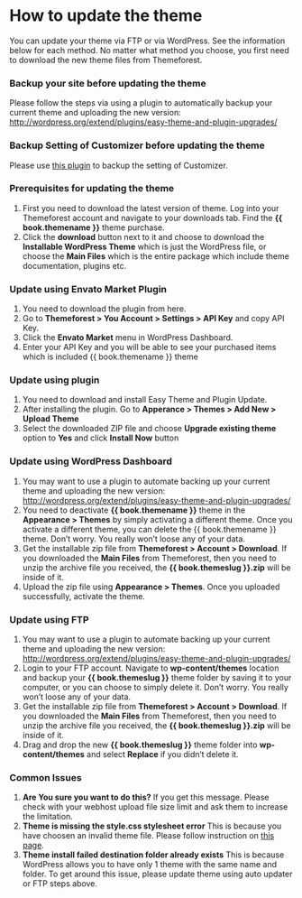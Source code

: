 # How to update the theme	

You can update your theme via FTP or via WordPress. See the information below for each method. No matter what method you choose, you first need to download the new theme files from Themeforest.


### Backup your site before updating the theme

Please follow the steps via using a plugin to automatically backup your current theme and uploading the new version: http://wordpress.org/extend/plugins/easy-theme-and-plugin-upgrades/

### Backup Setting of Customizer before updating the theme

Please use [this plugin](https://wordpress.org/plugins/customizer-export-import/) to backup the setting of Customizer.

### Prerequisites for updating the theme

1. First you need to download the latest version of theme. Log into your Themeforest account and navigate to your downloads tab. Find the **{{ book.themename }}** theme purchase.
2. Click the **download** button next to it and choose to download the **Installable WordPress Theme** which is just the WordPress file, or choose the **Main Files** which is the entire package which include theme documentation, plugins etc.

### Update using Envato Market Plugin

1. You need to download the plugin from here.
2. Go to **Themeforest > You Account > Settings > API Key** and copy API Key.
3. Click the **Envato Market** menu in WordPress Dashboard.
4. Enter your API Key and you will be able to see your purchased items which is included {{ book.themename }} theme

### Update using plugin

1. You need to download and install Easy Theme and Plugin Update.
2. After installing the plugin. Go to **Apperance > Themes > Add New > Upload Theme**
3. Select the downloaded ZIP file and choose **Upgrade existing theme** option to **Yes** and click **Install Now** button

### Update using WordPress Dashboard

1. You may want to use a plugin to automate backing up your current theme and uploading the new version: http://wordpress.org/extend/plugins/easy-theme-and-plugin-upgrades/
2. You need to deactivate **{{ book.themename }}** theme in the **Appearance > Themes** by simply activating a different theme. Once you activate a different theme, you can delete the {{ book.themename }} theme. Don’t worry. You really won’t loose any of your data.
3. Get the installable zip file from **Themeforest > Account > Download**. If you downloaded the **Main Files** from Themeforest, then you need to unzip the archive file you received, the **{{ book.themeslug }}.zip** will be inside of it.
4. Upload the zip file using **Appearance > Themes**. Once you uploaded successfully, activate the theme.

### Update using FTP

1. You may want to use a plugin to automate backing up your current theme and uploading the new version: http://wordpress.org/extend/plugins/easy-theme-and-plugin-upgrades/
2. Login to your FTP account. Navigate to **wp-content/themes** location and backup your **{{ book.themeslug }}** theme folder by saving it to your computer, or you can choose to simply delete it. Don’t worry. You really won’t loose any of your data.
3. Get the installable zip file from **Themeforest > Account > Download**. If you downloaded the **Main Files** from Themeforest, then you need to unzip the archive file you received, the **{{ book.themeslug }}.zip** will be inside of it.
4. Drag and drop the new **{{ book.themeslug }}** theme folder into **wp-content/themes** and select **Replace** if you didn’t delete it.

### Common Issues

1. **Are You sure you want to do this?** If you get this message. Please check with your webhost upload file size limit and ask them to increase the limitation.
2. **Theme is missing the style.css stylesheet error** This is because you have choosen an invalid theme file. Please follow instruction on [this page](https://help.market.envato.com/hc/en-us/articles/202821510).
3. **Theme install failed destination folder already exists** This is because WordPress allows you to have only 1 theme with the same name and folder. To get around this issue, please update theme using auto updater or FTP steps above.